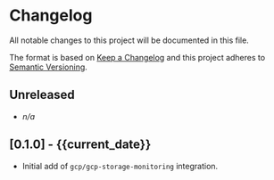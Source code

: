 # Changelog

All notable changes to this project will be documented in this file.

The format is based on [Keep a Changelog][changelog] and this project adheres
to [Semantic Versioning][semver].

## Unreleased

- *n/a*

## [0.1.0] - {{current_date}}

- Initial add of `gcp/gcp-storage-monitoring` integration.

[changelog]: http://keepachangelog.com/en/1.0.0/
[semver]: http://semver.org/spec/v2.0.0.html
